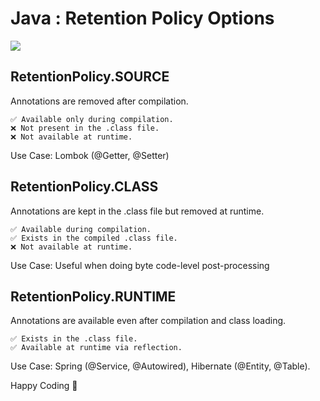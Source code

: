 # Java :  Retention Policy Options

![](/images/java%20flow.drawio.png)

## RetentionPolicy.SOURCE

Annotations are removed after compilation.
```text
✅ Available only during compilation.
❌ Not present in the .class file.
❌ Not available at runtime.
```
Use Case: Lombok \(@Getter, @Setter\)

## RetentionPolicy.CLASS

Annotations are kept in the .class file but removed at runtime.
```text
✅ Available during compilation.
✅ Exists in the compiled .class file.
❌ Not available at runtime.
```
Use Case: Useful when doing byte code\-level post\-processing

## RetentionPolicy.RUNTIME

Annotations are available even after compilation and class loading.
```text
✅ Exists in the .class file.
✅ Available at runtime via reflection.
```
Use Case: Spring \(@Service, @Autowired\), Hibernate \(@Entity, @Table\).

Happy Coding 🙌
